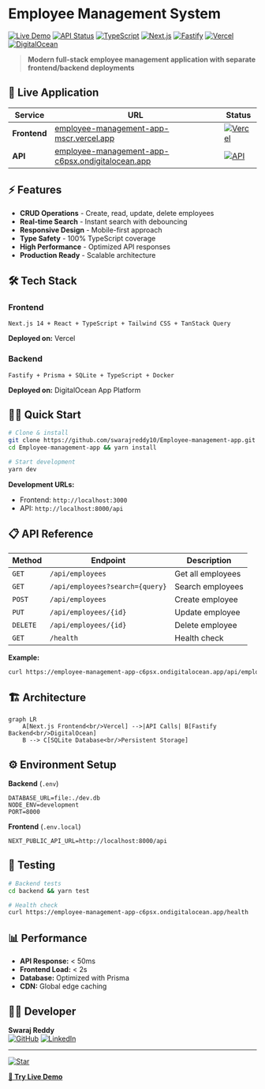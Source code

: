 # Employee Management System

[![Live Demo](https://img.shields.io/badge/🌐_Live_Demo-Visit-blue?style=for-the-badge)](https://employee-management-app-mscr.vercel.app)
[![API Status](https://img.shields.io/badge/🔗_API-Online-green?style=for-the-badge)](https://employee-management-app-c6psx.ondigitalocean.app/health)
[![TypeScript](https://img.shields.io/badge/TypeScript-100%25-3178C6?style=for-the-badge&logo=typescript&logoColor=white)](https://www.typescriptlang.org/)
[![Next.js](https://img.shields.io/badge/Next.js-14-black?style=for-the-badge&logo=next.js&logoColor=white)](https://nextjs.org/)
[![Fastify](https://img.shields.io/badge/Fastify-API-000000?style=for-the-badge&logo=fastify&logoColor=white)](https://www.fastify.io/)
[![Vercel](https://img.shields.io/badge/Vercel-Deployed-000000?style=for-the-badge&logo=vercel&logoColor=white)](https://vercel.com/)
[![DigitalOcean](https://img.shields.io/badge/DigitalOcean-Deployed-0080FF?style=for-the-badge&logo=digitalocean&logoColor=white)](https://www.digitalocean.com/)

> **Modern full-stack employee management application with separate frontend/backend deployments**

## 🚀 Live Application

| Service | URL | Status |
|---------|-----|--------|
| **Frontend** | [employee-management-app-mscr.vercel.app](https://employee-management-app-mscr.vercel.app) | [![Vercel](https://img.shields.io/badge/Live-brightgreen)](https://employee-management-app-mscr.vercel.app) |
| **API** | [employee-management-app-c6psx.ondigitalocean.app](https://employee-management-app-c6psx.ondigitalocean.app/api/employees) | [![API](https://img.shields.io/badge/Online-success)](https://employee-management-app-c6psx.ondigitalocean.app/health) |

## ⚡ Features

- **CRUD Operations** - Create, read, update, delete employees
- **Real-time Search** - Instant search with debouncing
- **Responsive Design** - Mobile-first approach
- **Type Safety** - 100% TypeScript coverage
- **High Performance** - Optimized API responses
- **Production Ready** - Scalable architecture

## 🛠 Tech Stack

### Frontend
```
Next.js 14 + React + TypeScript + Tailwind CSS + TanStack Query
```
**Deployed on:** Vercel

### Backend
```
Fastify + Prisma + SQLite + TypeScript + Docker
```
**Deployed on:** DigitalOcean App Platform

## 🏃‍♂️ Quick Start

```bash
# Clone & install
git clone https://github.com/swarajreddy10/Employee-management-app.git
cd Employee-management-app && yarn install

# Start development
yarn dev
```

**Development URLs:**
- Frontend: `http://localhost:3000`
- API: `http://localhost:8000/api`

## 📋 API Reference

| Method | Endpoint | Description |
|--------|----------|-------------|
| `GET` | `/api/employees` | Get all employees |
| `GET` | `/api/employees?search={query}` | Search employees |
| `POST` | `/api/employees` | Create employee |
| `PUT` | `/api/employees/{id}` | Update employee |
| `DELETE` | `/api/employees/{id}` | Delete employee |
| `GET` | `/health` | Health check |

**Example:**
```bash
curl https://employee-management-app-c6psx.ondigitalocean.app/api/employees
```

## 🏗 Architecture

```mermaid
graph LR
    A[Next.js Frontend<br/>Vercel] -->|API Calls| B[Fastify Backend<br/>DigitalOcean]
    B --> C[SQLite Database<br/>Persistent Storage]
```

## ⚙️ Environment Setup

**Backend** (`.env`)
```env
DATABASE_URL=file:./dev.db
NODE_ENV=development
PORT=8000
```

**Frontend** (`.env.local`)
```env
NEXT_PUBLIC_API_URL=http://localhost:8000/api
```

## 🧪 Testing

```bash
# Backend tests
cd backend && yarn test

# Health check
curl https://employee-management-app-c6psx.ondigitalocean.app/health
```

## 📊 Performance

- **API Response:** < 50ms
- **Frontend Load:** < 2s
- **Database:** Optimized with Prisma
- **CDN:** Global edge caching

## 👨‍💻 Developer

**Swaraj Reddy**  
[![GitHub](https://img.shields.io/badge/GitHub-swarajreddy10-181717?style=flat&logo=github)](https://github.com/swarajreddy10)
[![LinkedIn](https://img.shields.io/badge/LinkedIn-swarajreddy-0A66C2?style=flat&logo=linkedin)](https://linkedin.com/in/swarajreddy)

---

[![Star](https://img.shields.io/github/stars/swarajreddy10/Employee-management-app?style=social)](https://github.com/swarajreddy10/Employee-management-app)

**[🚀 Try Live Demo](https://employee-management-app-mscr.vercel.app)**